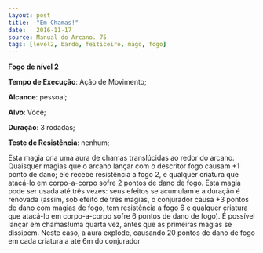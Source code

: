 ```yaml
---
layout: post
title:  "Em Chamas!"
date:   2016-11-17
source: Manual do Arcano. 75
tags: [level2, bardo, feiticeiro, mago, fogo]
---
```


**Fogo de nível 2**

**Tempo de Execução**: Ação de Movimento;

**Alcance**: pessoal;

**Alvo**: Você;

**Duração**: 3 rodadas;

**Teste de Resistência**: nenhum;

Esta magia cria uma aura de chamas 
translúcidas ao redor do arcano. Quaisquer magias que o arcano lançar com o 
descritor fogo causam +1 ponto de dano; 
ele recebe resistência a fogo 2, e qualquer 
criatura que atacá-lo em corpo-a-corpo 
sofre 2 pontos de dano de fogo. Esta 
magia pode ser usada até três vezes: seus 
efeitos se acumulam e a duração é renovada (assim, sob efeito de três magias, o 
conjurador causa +3 pontos de dano com 
magias de fogo, tem resistência a fogo 
6 e qualquer criatura que atacá-lo em 
corpo-a-corpo sofre 6 pontos de dano de 
fogo). É possível lançar em chamas!uma 
quarta vez, antes que as primeiras magias 
se dissipem. Neste caso, a aura explode, 
causando 20 pontos de dano de fogo em 
cada criatura a até 6m do conjurador